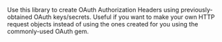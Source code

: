 Use this library to create OAuth Authorization Headers using previously-obtained OAuth keys/secrets. Useful if you want to make your own HTTP request objects instead of using the ones created for you using the commonly-used OAuth gem.
